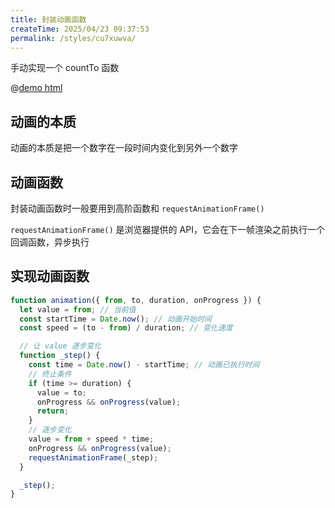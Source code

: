 ```yaml
---
title: 封装动画函数
createTime: 2025/04/23 09:37:53
permalink: /styles/cu7xuwva/
---
```


手动实现一个 countTo 函数

@[demo html](./demos/countTo/animation.html)

## 动画的本质

动画的本质是把一个数字在一段时间内变化到另外一个数字

## 动画函数

封装动画函数时一般要用到高阶函数和 `requestAnimationFrame()`

`requestAnimationFrame()` 是浏览器提供的 API，它会在下一帧渲染之前执行一个回调函数，异步执行

## 实现动画函数

```js
function animation({ from, to, duration, onProgress }) {
  let value = from; // 当前值
  const startTime = Date.now(); // 动画开始时间
  const speed = (to - from) / duration; // 变化速度

  // 让 value 逐步变化
  function _step() {
    const time = Date.now() - startTime; // 动画已执行时间
    // 终止条件
    if (time >= duration) {
      value = to;
      onProgress && onProgress(value);
      return;
    }
    // 逐步变化
    value = from + speed * time;
    onProgress && onProgress(value);
    requestAnimationFrame(_step);
  }

  _step();
}
```
